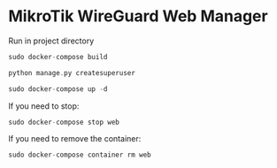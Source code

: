 # MikroTik WireGuard Web Manager


Run in project directory
```cpp
sudo docker-compose build
```
```cpp
python manage.py createsuperuser 
```
```cpp
sudo docker-compose up -d
```
If you need to stop:
```cpp
sudo docker-compose stop web
```
If you need to remove the container:
```cpp
sudo docker-compose container rm web
```

